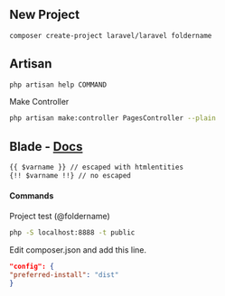 ## New Project
```sh
composer create-project laravel/laravel foldername
```

## Artisan
```sh
php artisan help COMMAND
```

Make Controller
```sh
php artisan make:controller PagesController --plain
```

## Blade - <a href="http://laravel.com/docs/blade" target="_blank">Docs</a>
```html
{{ $varname }} // escaped with htmlentities
{!! $varname !!} // no escaped
```

#### Commands
Project test (@foldername)
```sh
php -S localhost:8888 -t public
```

Edit composer.json and add this line.
```json
"config": {
"preferred-install": "dist"
}
```
